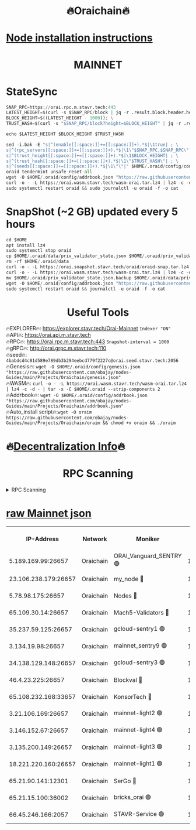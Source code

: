 <h1 align="center"> 🔥Oraichain🔥</h1>

[Node installation instructions](https://github.com/obajay/nodes-Guides/tree/main/Projects/Oraichain)
=
<h1 align="center"> MAINNET</h1>

# StateSync
```python
SNAP_RPC=https://orai.rpc.m.stavr.tech:443
LATEST_HEIGHT=$(curl -s $SNAP_RPC/block | jq -r .result.block.header.height); \
BLOCK_HEIGHT=$((LATEST_HEIGHT - 1000)); \
TRUST_HASH=$(curl -s "$SNAP_RPC/block?height=$BLOCK_HEIGHT" | jq -r .result.block_id.hash)

echo $LATEST_HEIGHT $BLOCK_HEIGHT $TRUST_HASH

sed -i.bak -E "s|^(enable[[:space:]]+=[[:space:]]+).*$|\1true| ; \
s|^(rpc_servers[[:space:]]+=[[:space:]]+).*$|\1\"$SNAP_RPC,$SNAP_RPC\"| ; \
s|^(trust_height[[:space:]]+=[[:space:]]+).*$|\1$BLOCK_HEIGHT| ; \
s|^(trust_hash[[:space:]]+=[[:space:]]+).*$|\1\"$TRUST_HASH\"| ; \
s|^(seeds[[:space:]]+=[[:space:]]+).*$|\1\"\"|" $HOME/.oraid/config/config.toml
oraid tendermint unsafe-reset-all
wget -O $HOME/.oraid/config/addrbook.json "https://raw.githubusercontent.com/obajay/nodes-Guides/main/Projects/Oraichain/addrbook.json"
curl -o - -L https://orai.wasm.stavr.tech/wasm-orai.tar.lz4 | lz4 -c -d - | tar -x -C $HOME/.oraid --strip-components 2
sudo systemctl restart oraid && sudo journalctl -u oraid -f -o cat
```
# SnapShot (~2 GB) updated every 5 hours
```python
cd $HOME
apt install lz4
sudo systemctl stop oraid
cp $HOME/.oraid/data/priv_validator_state.json $HOME/.oraid/priv_validator_state.json.backup
rm -rf $HOME/.oraid/data
curl -o - -L https://orai.snapshot.stavr.tech/oraid/oraid-snap.tar.lz4 | lz4 -c -d - | tar -x -C $HOME/.oraid --strip-components 2
curl -o - -L https://orai.wasm.stavr.tech/wasm-orai.tar.lz4 | lz4 -c -d - | tar -x -C $HOME/.oraid --strip-components 2
mv $HOME/.oraid/priv_validator_state.json.backup $HOME/.oraid/data/priv_validator_state.json
wget -O $HOME/.oraid/config/addrbook.json "https://raw.githubusercontent.com/obajay/nodes-Guides/main/Projects/Oraichain/addrbook.json"
sudo systemctl restart oraid && journalctl -u oraid -f -o cat
```

 <h1 align="center"> Useful Tools</h1>

🔥EXPLORER🔥:     https://explorer.stavr.tech/Orai-Mainnet        `Indexer "ON"` \
🔥API🔥:          https://orai.api.m.stavr.tech \
🔥RPC🔥:          https://orai.rpc.m.stavr.tech:443              `Snapshot-interval = 1000` \
🔥gRPC🔥:         http://orai.grpc.m.stavr.tech:110 \
🔥seed🔥:      `4babdcd4c81d589e789db3b294eebcd779f2227c@orai.seed.stavr.tech:2056` \
🔥Genesis🔥:   `wget -O $HOME/.oraid/config/genesis.json "https://raw.githubusercontent.com/obajay/nodes-Guides/main/Projects/Oraichain/genesis.json"` \
🔥WASM🔥:      `curl -o - -L https://orai.wasm.stavr.tech/wasm-orai.tar.lz4 | lz4 -c -d - | tar -x -C $HOME/.oraid --strip-components 2` \
🔥Addrbook🔥:  `wget -O $HOME/.oraid/config/addrbook.json "https://raw.githubusercontent.com/obajay/nodes-Guides/main/Projects/Oraichain/addrbook.json"` \
🔥Auto_install script🔥:`wget -O oraim https://raw.githubusercontent.com/obajay/nodes-Guides/main/Projects/Oraichain/oraim && chmod +x oraim && ./oraim`

🔥[Decentralization Info](https://github.com/obajay/StateSync-snapshots/tree/main/Projects/Oraichain/Decentralization)🔥
=
<h1 align="center"> RPC Scanning</h1>

<details>
<summary>RPC Scanning</summary>

<h2 align="center"> We scan nodes in real time every 4 hours. And we provide the final result of RPC endpoints.
We cannot influence the operation of these nodes in any way. </h2>


```python
If Voting Power is higher than 0 --> then the Node is a validator of the network and may be subject to attack and be a potential threat to the chain.
```
```python
We marked such validators with a red symbol
```

</details>

[raw Mainnet json](https://rpc-check.oraim.stavr.tech/oraim/rpc-oraim-result.json)
=


<table><tr><th>IP-Address</th><th>Network</th><th>Moniker</th><th>Latest Block Height</th><th>Earliest Block Height</th><th>Catching Up</th><th>Tx Index</th><th>Voting Power</th><th>Scan Time</th></tr><tr><td>5.189.169.99:26657</td><td>Oraichain</td><td>ORAI_Vanguard_SENTRY 🟢</td><td>15898869</td><td>0</td><td>False</td><td>on</td><td>0</td><td>2024-02-23T07:11:36.300668506UTC</td></tr><tr><td>23.106.238.179:26657</td><td>Oraichain</td><td>my_node 🔴</td><td>15898872</td><td>0</td><td>False</td><td>on</td><td>301371</td><td>2024-02-23T07:11:53.028525800UTC</td></tr><tr><td>5.78.98.175:26657</td><td>Oraichain</td><td>Nodes 🔴</td><td>15898874</td><td>0</td><td>False</td><td>off</td><td>166278</td><td>2024-02-23T07:12:02.811177985UTC</td></tr><tr><td>65.109.30.14:26657</td><td>Oraichain</td><td>Mach5-Validators 🔴</td><td>15898878</td><td>0</td><td>False</td><td>off</td><td>644</td><td>2024-02-23T07:12:29.264771612UTC</td></tr><tr><td>35.237.59.125:26657</td><td>Oraichain</td><td>gcloud-sentry1 🟢</td><td>15898868</td><td>1</td><td>False</td><td>on</td><td>0</td><td>2024-02-23T07:11:31.640043130UTC</td></tr><tr><td>3.134.19.98:26657</td><td>Oraichain</td><td>mainnet_sentry9 🟢</td><td>15898873</td><td>1</td><td>False</td><td>on</td><td>0</td><td>2024-02-23T07:11:58.964331087UTC</td></tr><tr><td>34.138.129.148:26657</td><td>Oraichain</td><td>gcloud-sentry3 🟢</td><td>15898876</td><td>1</td><td>False</td><td>on</td><td>0</td><td>2024-02-23T07:12:17.319655909UTC</td></tr><tr><td>46.4.23.225:26657</td><td>Oraichain</td><td>Blockval 🔴</td><td>15898879</td><td>10774049</td><td>False</td><td>off</td><td>288572</td><td>2024-02-23T07:12:34.224248697UTC</td></tr><tr><td>65.108.232.168:33657</td><td>Oraichain</td><td>KonsorTech 🔴</td><td>15898868</td><td>14344801</td><td>False</td><td>off</td><td>50569</td><td>2024-02-23T07:11:30.762051730UTC</td></tr><tr><td>3.21.106.169:26657</td><td>Oraichain</td><td>mainnet-light2 🟢</td><td>15898872</td><td>15275144</td><td>False</td><td>on</td><td>0</td><td>2024-02-23T07:11:55.812468519UTC</td></tr><tr><td>3.146.152.67:26657</td><td>Oraichain</td><td>mainnet-light4 🟢</td><td>15898873</td><td>15275144</td><td>False</td><td>on</td><td>0</td><td>2024-02-23T07:12:01.806643890UTC</td></tr><tr><td>3.135.200.149:26657</td><td>Oraichain</td><td>mainnet-light3 🟢</td><td>15898874</td><td>15275144</td><td>False</td><td>on</td><td>0</td><td>2024-02-23T07:12:05.566970648UTC</td></tr><tr><td>18.221.220.160:26657</td><td>Oraichain</td><td>mainnet-light1 🟢</td><td>15898875</td><td>15643601</td><td>False</td><td>on</td><td>0</td><td>2024-02-23T07:12:10.437794608UTC</td></tr><tr><td>65.21.90.141:12301</td><td>Oraichain</td><td>SerGo 🔴</td><td>15898877</td><td>15798876</td><td>False</td><td>off</td><td>1</td><td>2024-02-23T07:12:19.763741958UTC</td></tr><tr><td>65.21.15.100:36002</td><td>Oraichain</td><td>bricks_orai 🟢</td><td>15898879</td><td>15848470</td><td>False</td><td>on</td><td>0</td><td>2024-02-23T07:12:33.925180021UTC</td></tr><tr><td>66.45.246.166:2057</td><td>Oraichain</td><td>STAVR-Service 🟢</td><td>15898877</td><td>15896001</td><td>False</td><td>on</td><td>0</td><td>2024-02-23T07:12:22.498197229UTC</td></tr></table>
